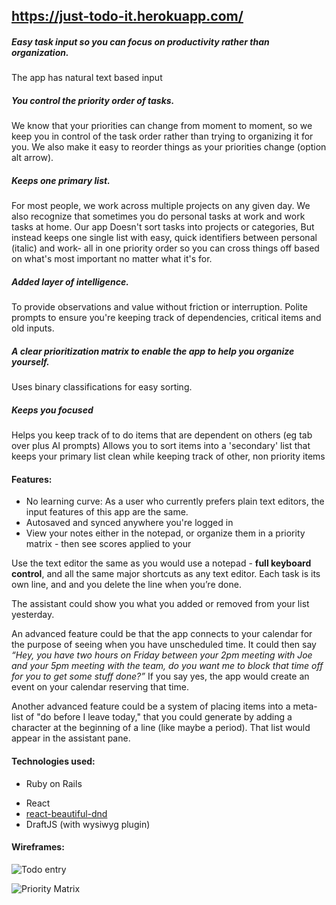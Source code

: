 ## https://just-todo-it.herokuapp.com/

##### Easy task input so you can focus on productivity rather than organization.

The app has natural text based input

##### You control the priority order of tasks.
We know that your priorities can change from moment to moment, so we keep you in control of the task order rather than trying to organizing it for you.
We also make it easy to reorder things as your priorities change (option alt arrow).

##### Keeps one primary list.
For most people, we work across multiple projects on any given day. We also recognize that sometimes you do personal tasks at work and work tasks at home. Our app Doesn't sort tasks into projects or categories, But instead keeps one single list with easy, quick identifiers between personal (italic) and work- all in one priority order so you can cross things off based on what's most important no matter what it's for.

##### Added layer of intelligence.
To provide observations and value without friction or interruption.
Polite prompts to ensure you're keeping track of dependencies, critical items and old inputs.

##### A clear prioritization matrix to enable the app to help you organize yourself.
Uses binary classifications for easy sorting.

##### Keeps you focused
Helps you keep track of to do items that are dependent on others (eg tab over plus AI prompts)
Allows you to sort items into a 'secondary' list that keeps your primary list clean while keeping track of other, non priority items

<!-- It’s a to-do app for people who prefer plain text editors over complex productivity apps. Manage your to-dos in a simple ui, with the assistance of an added layer of intelligence - intelligence that doesn't mess with you.

There’s three main components: in the notepad view, you have the text editor for inputing your todos on one larger side and an assistant pane on the other.

In the other view, you have a priority matrix. All the items you've inputted as todos become cards in a stack, and you drag them onto the matrix, like placing sticky notes. -->

#### Features:
- No learning curve: As a user who currently prefers plain text editors, the input features of this app are the same.
- Autosaved and synced anywhere you're logged in
- View your notes either in the notepad, or organize them in a priority matrix - then see scores applied to your

Use the text editor the same as you would use a notepad - __full keyboard control__, and all the same major shortcuts as any text editor. Each task is its own line, and and you delete the line when you’re done.

<!-- The app never modifies the notepad view, so from the user's perspective it's static. The app would be synced, allowing you to view your list anywhere you can sign in. -->

<!-- Some users of plain text todo lists use formatting to indicate contextual information for themselves. For example, making a line italic could mean it's personal, or indenting the line with a tab could mean it's partially complete. The meaning of a formatting choice is only relevant to the specific user and not dictated by the app, the app would just allow you to filter your view by the formatting style. (ie view all italic lines) -->

<!-- Create lists within lists by writing a header in caps, and any task below that task until the next empty line break is considered to be grouped together. -->

<!-- The model handles assigning metadata to each entry: timestamps, styles the user has applied to text (like italic or bold), and hashtags written anywhere inline. -->

<!-- The assistant starts out as just a search bar. Tasks you delete from your list are still accessible in search but grayed out. -->

<!-- As your to-do list grows, the assistant can remind you of old tasks that may be buried towards the end of your list. -->

The assistant could show you what you added or removed from your list yesterday.

<!-- While you're typing a new line, it could surface other todo items you've made that share keywords like proper names. -->

An advanced feature could be that the app connects to your calendar for the purpose of seeing when you have unscheduled time. It could then say _“Hey, you have two hours on Friday between your 2pm meeting with Joe and your 5pm meeting with the team, do you want me to block that time off for you to get some stuff done?”_ If you say yes, the app would create an event on your calendar reserving that time.

Another advanced feature could be a system of placing items into a meta-list of "do before I leave today," that you could generate by adding a character at the beginning of a line (like maybe a period). That list would appear in the assistant pane.


#### Technologies used:
- Ruby on Rails
<!-- - Devise -->
- React
- [react-beautiful-dnd](https://github.com/atlassian/react-beautiful-dnd)
- DraftJS (with wysiwyg plugin)


<!-- #### User stories:
- As a user, I want a simple interface with the same controls as my notepad app, so that I can use this app in the fashion which I am already accustomed.
- As a user, I want the app to leave my list alone, so that it does not conflict with my mental map of the todo list.
- As a user,  -->

#### Wireframes:

![Todo entry](https://git.generalassemb.ly/raw/hans/project_4/master/wireframes/Todo%20Entry.png)

![Priority Matrix](https://git.generalassemb.ly/raw/hans/project_4/master/wireframes/Priority%20Matrix.png)

